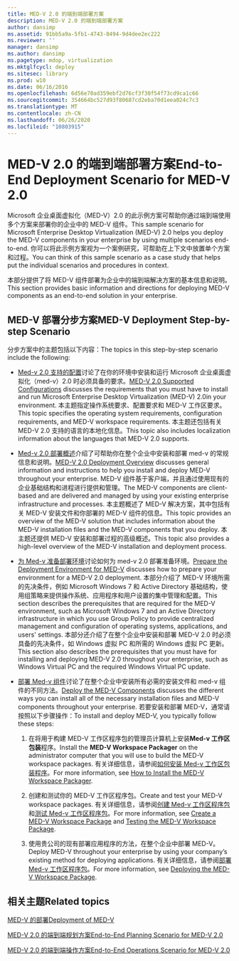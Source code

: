 ```yaml
---
title: MED-V 2.0 的端到端部署方案
description: MED-V 2.0 的端到端部署方案
author: dansimp
ms.assetid: 91bb5a9a-5fb1-4743-8494-9d4dee2ec222
ms.reviewer: ''
manager: dansimp
ms.author: dansimp
ms.pagetype: mdop, virtualization
ms.mktglfcycl: deploy
ms.sitesec: library
ms.prod: w10
ms.date: 06/16/2016
ms.openlocfilehash: 6d56e70ad359ebf2d76cf3f30f54f73cd9ca1c66
ms.sourcegitcommit: 354664bc527d93f80687cd2eba70d1eea024c7c3
ms.translationtype: MT
ms.contentlocale: zh-CN
ms.lasthandoff: 06/26/2020
ms.locfileid: "10803915"
---
```

# <span data-ttu-id="4633d-103">MED-V 2.0 的端到端部署方案</span><span class="sxs-lookup"><span data-stu-id="4633d-103">End-to-End Deployment Scenario for MED-V 2.0</span></span>


<span data-ttu-id="4633d-104">Microsoft 企业桌面虚拟化（MED-V）2.0 的此示例方案可帮助你通过端到端使用多个方案来部署你的企业中的 MED-V 组件。</span><span class="sxs-lookup"><span data-stu-id="4633d-104">This sample scenario for Microsoft Enterprise Desktop Virtualization (MED-V) 2.0 helps you deploy the MED-V components in your enterprise by using multiple scenarios end-to-end.</span></span> <span data-ttu-id="4633d-105">你可以将此示例方案视为一个案例研究，可帮助在上下文中放置单个方案和过程。</span><span class="sxs-lookup"><span data-stu-id="4633d-105">You can think of this sample scenario as a case study that helps put the individual scenarios and procedures in context.</span></span>

<span data-ttu-id="4633d-106">本部分提供了将 MED-V 组件部署为企业中的端到端解决方案的基本信息和说明。</span><span class="sxs-lookup"><span data-stu-id="4633d-106">This section provides basic information and directions for deploying MED-V components as an end-to-end solution in your enterprise.</span></span>

## <span data-ttu-id="4633d-107">MED-V 部署分步方案</span><span class="sxs-lookup"><span data-stu-id="4633d-107">MED-V Deployment Step-by-step Scenario</span></span>


<span data-ttu-id="4633d-108">分步方案中的主题包括以下内容：</span><span class="sxs-lookup"><span data-stu-id="4633d-108">The topics in this step-by-step scenario include the following:</span></span>

-   <span data-ttu-id="4633d-109">[Med-v 2.0 支持的配置](med-v-20-supported-configurations.md)讨论了在你的环境中安装和运行 Microsoft 企业桌面虚拟化（med-v）2.0 时必须具备的要求。</span><span class="sxs-lookup"><span data-stu-id="4633d-109">[MED-V 2.0 Supported Configurations](med-v-20-supported-configurations.md) discusses the requirements that you must have to install and run Microsoft Enterprise Desktop Virtualization (MED-V) 2.0in your environment.</span></span> <span data-ttu-id="4633d-110">本主题指定操作系统要求、配置要求和 MED-V 工作区要求。</span><span class="sxs-lookup"><span data-stu-id="4633d-110">This topic specifies the operating system requirements, configuration requirements, and MED-V workspace requirements.</span></span> <span data-ttu-id="4633d-111">本主题还包括有关 MED-V 2.0 支持的语言的本地化信息。</span><span class="sxs-lookup"><span data-stu-id="4633d-111">This topic also includes localization information about the languages that MED-V 2.0 supports.</span></span>

-   <span data-ttu-id="4633d-112">[Med-v 2.0 部署概述](med-v-20-deployment-overview.md)介绍了可帮助你在整个企业中安装和部署 med-v 的常规信息和说明。</span><span class="sxs-lookup"><span data-stu-id="4633d-112">[MED-V 2.0 Deployment Overview](med-v-20-deployment-overview.md) discusses general information and instructions to help you install and deploy MED-V throughout your enterprise.</span></span> <span data-ttu-id="4633d-113">MED-V 组件基于客户端，并且通过使用现有的企业基础结构和进程进行提供和管理。</span><span class="sxs-lookup"><span data-stu-id="4633d-113">The MED-V components are client-based and are delivered and managed by using your existing enterprise infrastructure and processes.</span></span> <span data-ttu-id="4633d-114">本主题概述了 MED-V 解决方案，其中包括有关 MED-V 安装文件和你部署的 MED-V 组件的信息。</span><span class="sxs-lookup"><span data-stu-id="4633d-114">This topic provides an overview of the MED-V solution that includes information about the MED-V installation files and the MED-V components that you deploy.</span></span> <span data-ttu-id="4633d-115">本主题还提供 MED-V 安装和部署过程的高级概述。</span><span class="sxs-lookup"><span data-stu-id="4633d-115">This topic also provides a high-level overview of the MED-V installation and deployment process.</span></span>

-   <span data-ttu-id="4633d-116">[为 Med-v 准备部署环境](prepare-the-deployment-environment-for-med-v.md)讨论如何为 med-v 2.0 部署准备环境。</span><span class="sxs-lookup"><span data-stu-id="4633d-116">[Prepare the Deployment Environment for MED-V](prepare-the-deployment-environment-for-med-v.md) discusses how to prepare your environment for a MED-V 2.0 deployment.</span></span> <span data-ttu-id="4633d-117">本部分介绍了 MED-V 环境所需的先决条件，例如 Microsoft Windows 7 和 Active Directory 基础结构，使用组策略来提供操作系统、应用程序和用户设置的集中管理和配置。</span><span class="sxs-lookup"><span data-stu-id="4633d-117">This section describes the prerequisites that are required for the MED-V environment, such as Microsoft Windows 7 and an Active Directory infrastructure in which you use Group Policy to provide centralized management and configuration of operating systems, applications, and users' settings.</span></span> <span data-ttu-id="4633d-118">本部分还介绍了在整个企业中安装和部署 MED-V 2.0 时必须具备的先决条件，如 Windows 虚拟 PC 和所需的 Windows 虚拟 PC 更新。</span><span class="sxs-lookup"><span data-stu-id="4633d-118">This section also describes the prerequisites that you must have for installing and deploying MED-V 2.0 throughout your enterprise, such as Windows Virtual PC and the required Windows Virtual PC update.</span></span>

-   <span data-ttu-id="4633d-119">[部署 Med-v 组件](deploy-the-med-v-components.md)讨论了在整个企业中安装所有必需的安装文件和 med-v 组件的不同方法。</span><span class="sxs-lookup"><span data-stu-id="4633d-119">[Deploy the MED-V Components](deploy-the-med-v-components.md) discusses the different ways you can install all of the necessary installation files and MED-V components throughout your enterprise.</span></span> <span data-ttu-id="4633d-120">若要安装和部署 MED-V，通常请按照以下步骤操作：</span><span class="sxs-lookup"><span data-stu-id="4633d-120">To install and deploy MED-V, you typically follow these steps:</span></span>

    1.  <span data-ttu-id="4633d-121">在将用于构建 MED-V 工作区程序包的管理员计算机上安装**Med-v 工作区包装**程序。</span><span class="sxs-lookup"><span data-stu-id="4633d-121">Install the **MED-V Workspace Packager** on the administrator computer that you will use to build the MED-V workspace packages.</span></span> <span data-ttu-id="4633d-122">有关详细信息，请参阅[如何安装 Med-v 工作区包装程序](how-to-install-the-med-v-workspace-packager.md)。</span><span class="sxs-lookup"><span data-stu-id="4633d-122">For more information, see [How to Install the MED-V Workspace Packager](how-to-install-the-med-v-workspace-packager.md).</span></span>

    2.  <span data-ttu-id="4633d-123">创建和测试你的 MED-V 工作区程序包。</span><span class="sxs-lookup"><span data-stu-id="4633d-123">Create and test your MED-V workspace packages.</span></span> <span data-ttu-id="4633d-124">有关详细信息，请参阅[创建 Med-v 工作区程序包](create-a-med-v-workspace-package.md)和[测试 Med-v 工作区程序包](testing-the-med-v-workspace-package.md)。</span><span class="sxs-lookup"><span data-stu-id="4633d-124">For more information, see [Create a MED-V Workspace Package](create-a-med-v-workspace-package.md) and [Testing the MED-V Workspace Package](testing-the-med-v-workspace-package.md).</span></span>

    3.  <span data-ttu-id="4633d-125">使用贵公司的现有部署应用程序的方法，在整个企业中部署 MED-V。</span><span class="sxs-lookup"><span data-stu-id="4633d-125">Deploy MED-V throughout your enterprise by using your company’s existing method for deploying applications.</span></span> <span data-ttu-id="4633d-126">有关详细信息，请参阅[部署 Med-v 工作区程序包](deploying-the-med-v-workspace-package.md)。</span><span class="sxs-lookup"><span data-stu-id="4633d-126">For more information, see [Deploying the MED-V Workspace Package](deploying-the-med-v-workspace-package.md).</span></span>

## <span data-ttu-id="4633d-127">相关主题</span><span class="sxs-lookup"><span data-stu-id="4633d-127">Related topics</span></span>


[<span data-ttu-id="4633d-128">MED-V 的部署</span><span class="sxs-lookup"><span data-stu-id="4633d-128">Deployment of MED-V</span></span>](deployment-of-med-v.md)

[<span data-ttu-id="4633d-129">MED-V 2.0 的端到端规划方案</span><span class="sxs-lookup"><span data-stu-id="4633d-129">End-to-End Planning Scenario for MED-V 2.0</span></span>](end-to-end-planning-scenario-for-med-v-20.md)

[<span data-ttu-id="4633d-130">MED-V 2.0 的端到端操作方案</span><span class="sxs-lookup"><span data-stu-id="4633d-130">End-to-End Operations Scenario for MED-V 2.0</span></span>](end-to-end-operations-scenario-for-med-v-20.md)

 

 





